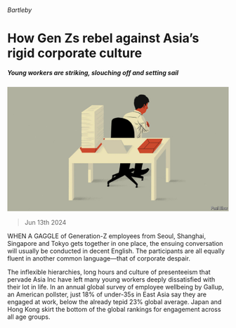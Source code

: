 ###### Bartleby

# How Gen Zs rebel against Asia’s rigid corporate culture 

##### Young workers are striking, slouching off and setting sail 

![image](images/20240615_WBD002.jpg) 

> Jun 13th 2024 

WHEN A GAGGLE of Generation-Z employees from Seoul, Shanghai, Singapore and Tokyo gets together in one place, the ensuing conversation will usually be conducted in decent English. The participants are all equally fluent in another common language—that of corporate despair. 

The inflexible hierarchies, long hours and culture of presenteeism that pervade Asia Inc have left many young workers deeply dissatisfied with their lot in life. In an annual global survey of employee wellbeing by Gallup, an American pollster, just 18% of under-35s in East Asia say they are engaged at work, below the already tepid 23% global average. Japan and Hong Kong skirt the bottom of the global rankings for engagement across all age groups.

